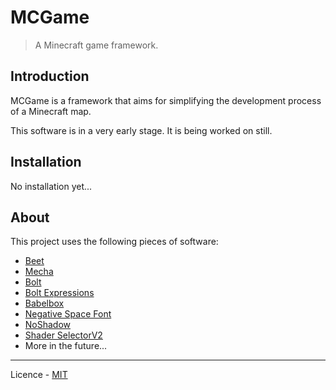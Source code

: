# MCGame

> A Minecraft game framework.

## Introduction

MCGame is a framework that aims for simplifying the development process of a Minecraft map.

This software is in a very early stage. It is being worked on still.

## Installation

No installation yet...

## About

This project uses the following pieces of software:

- [Beet](https://github.com/mcbeet/beet)
- [Mecha](https://github.com/mcbeet/mecha)
- [Bolt](https://github.com/mcbeet/bolt)
- [Bolt Expressions](https://github.com/rx-modules/bolt-expressions)
- [Babelbox](https://github.com/OrangeUtan/babelbox)
- [Negative Space Font](https://github.com/AmberWat/NegativeSpaceFont)
- [NoShadow](https://github.com/PuckiSilver/NoShadow)
- [Shader SelectorV2](https://github.com/CloudWolfYT/ShaderSelectorV2)
- More in the future...

---

Licence - [MIT](https://github.com/Kzi368/MCGame/blob/main/LICENSE)
